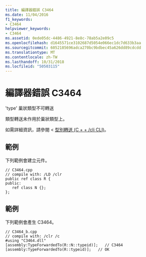 ```yaml
---
title: 編譯器錯誤 C3464
ms.date: 11/04/2016
f1_keywords:
- C3464
helpviewer_keywords:
- C3464
ms.assetid: 0ede05dc-4486-4921-8e8c-78ab5a2e09c5
ms.openlocfilehash: d1645571ce3102687d5054e066ec1dc7d633b3aa
ms.sourcegitcommit: 6052185696adca270bc9bdbec45a626dd89cdcdd
ms.translationtype: MT
ms.contentlocale: zh-TW
ms.lasthandoff: 10/31/2018
ms.locfileid: "50503115"
---
```

# <a name="compiler-error-c3464"></a>編譯器錯誤 C3464

'type' 巢狀類型不可轉送

類型轉送未作用於巢狀類型上。

如需詳細資訊，請參閱 <<c0> [ 型別轉送 (C + + /cli CLI)](../../windows/type-forwarding-cpp-cli.md)。

## <a name="example"></a>範例

下列範例會建立元件。

```
// C3464.cpp
// compile with: /LD /clr
public ref class R {
public:
   ref class N {};
};
```

## <a name="example"></a>範例

下列範例會產生 C3464。

```
// C3464_b.cpp
// compile with: /clr /c
#using "C3464.dll"
[assembly:TypeForwardedTo(R::N::typeid)];   // C3464
[assembly:TypeForwardedTo(R::typeid)];   // OK
```